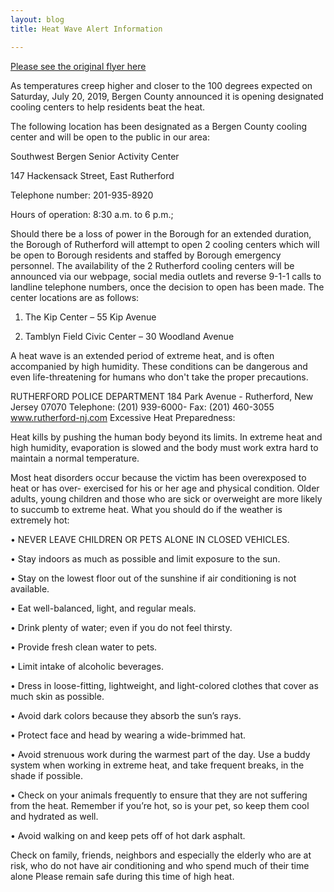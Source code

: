 ```yaml
---
layout: blog
title: Heat Wave Alert Information

---
```


[Please see the original flyer here](https://storage.googleapis.com/static.rutherford-nj.com/police/police%20blog%20posts/Heat%20Wave%20Alert%20for%20Web.pdf)


As temperatures creep higher and closer to the 100 degrees expected on Saturday, July
20, 2019, Bergen County announced it is opening designated cooling centers to help
residents beat the heat.

The following location has been designated as a Bergen County cooling center and will be
open to the public in our area:

Southwest Bergen Senior Activity Center

147 Hackensack Street, East Rutherford

Telephone number: 201-935-8920

Hours of operation: 8:30 a.m. to 6 p.m.;

Should there be a loss of power in the Borough for an extended duration, the Borough of
Rutherford will attempt to open 2 cooling centers which will be open to Borough residents
and staffed by Borough emergency personnel. The availability of the 2 Rutherford cooling
centers will be announced via our webpage, social media outlets and reverse 9-1-1 calls to
landline telephone numbers, once the decision to open has been made. The center
locations are as follows:


1) The Kip Center – 55 Kip Avenue

2) Tamblyn Field Civic Center – 30 Woodland Avenue

A heat wave is an extended period of extreme heat, and is often accompanied by high
humidity. These conditions can be dangerous and even life-threatening for humans who
don't take the proper precautions.

RUTHERFORD POLICE DEPARTMENT
184 Park Avenue - Rutherford, New Jersey 07070
Telephone: (201) 939-6000- Fax: (201) 460-3055
www.rutherford-nj.com
Excessive Heat Preparedness:

Heat kills by pushing the human body beyond its limits. In extreme heat and high humidity,
evaporation is slowed and the body must work extra hard to maintain a normal
temperature.

Most heat disorders occur because the victim has been overexposed to heat or has over-
exercised for his or her age and physical condition. Older adults, young children and those who are sick or overweight are more likely to succumb to extreme heat.
What you should do if the weather is extremely hot:

• NEVER LEAVE CHILDREN OR PETS ALONE IN CLOSED VEHICLES.

• Stay indoors as much as possible and limit exposure to the sun.

• Stay on the lowest floor out of the sunshine if air conditioning is not available.

• Eat well-balanced, light, and regular meals.

• Drink plenty of water; even if you do not feel thirsty.

• Provide fresh clean water to pets.

• Limit intake of alcoholic beverages.

• Dress in loose-fitting, lightweight, and light-colored clothes that cover as much skin
as possible.

• Avoid dark colors because they absorb the sun’s rays.

• Protect face and head by wearing a wide-brimmed hat.

• Avoid strenuous work during the warmest part of the day. Use a buddy system
when working in extreme heat, and take frequent breaks, in the shade if possible.

• Check on your animals frequently to ensure that they are not suffering from the
heat. Remember if you’re hot, so is your pet, so keep them cool and hydrated as
well.

• Avoid walking on and keep pets off of hot dark asphalt.

Check on family, friends, neighbors and especially the elderly who are at risk, who do not
have air conditioning and who spend much of their time alone
Please remain safe during this time of high heat.
